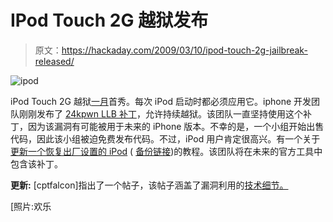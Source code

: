 # IPod Touch 2G 越狱发布

> 原文：<https://hackaday.com/2009/03/10/ipod-touch-2g-jailbreak-released/>

![ipod](img/0032f37a1552e9f5721f2b3c0050645a.png "ipod")

iPod Touch 2G 越狱[一月](http://hackaday.com/2009/01/17/ipod-touch-2g-jailbreak-demoed/ "iPod Touch 2G jailbreak demoed  - Hack a Day")首秀。每次 iPod 启动时都必须应用它。iphone 开发团队刚刚发布了 [24kpwn LLB 补丁](http://www.ipodtouchfans.com/forums/showthread.php?t=155770 "The 24kpwn LLB patch...aka untethered - iPod touch Fans forum")，允许持续越狱。该团队一直坚持使用这个补丁，因为该漏洞有可能被用于未来的 iPhone 版本。不幸的是，一个小组开始出售代码，因此该小组被迫免费发布代码。不过，iPod 用户肯定很高兴。有一个关于[更新一个恢复出厂设置的 iPod](http://technologybydanger.blogspot.com/2009/03/untethered-ipod-touch-2g-jailbreak-tool.html "Technology by Danger: Untethered iPod Touch 2G jailbreak Tool + Tutorial") ( [备份链接](http://www.ipodtouchfans.com/forums/showthread.php?t=155816 "Untethered Jailbreak Tutorial (no custom boot logo) - iPod touch Fans forum"))的教程。该团队将在未来的官方工具中包含该补丁。

**更新:** [cptfalcon]指出了一个帖子，该帖子涵盖了漏洞利用的[技术细节。](http://www.theiphonewiki.com/wiki/index.php?title=0x24000_Segment_Overflow)

[照片:欢乐